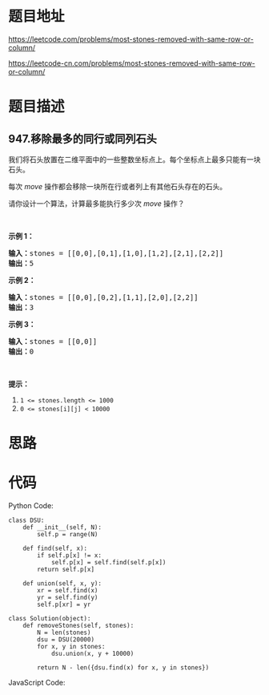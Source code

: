 # 题目地址
https://leetcode.com/problems/most-stones-removed-with-same-row-or-column/

https://leetcode-cn.com/problems/most-stones-removed-with-same-row-or-column/
# 题目描述
## 947.移除最多的同行或同列石头
<p>我们将石头放置在二维平面中的一些整数坐标点上。每个坐标点上最多只能有一块石头。</p>

<p>每次<em> move</em> 操作都会移除一块所在行或者列上有其他石头存在的石头。</p>

<p>请你设计一个算法，计算最多能执行多少次 <em>move</em> 操作？</p>

<p>&nbsp;</p>

<p><strong>示例 1：</strong></p>

<pre><strong>输入：</strong>stones = [[0,0],[0,1],[1,0],[1,2],[2,1],[2,2]]
<strong>输出：</strong>5
</pre>

<p><strong>示例 2：</strong></p>

<pre><strong>输入：</strong>stones = [[0,0],[0,2],[1,1],[2,0],[2,2]]
<strong>输出：</strong>3
</pre>

<p><strong>示例 3：</strong></p>

<pre><strong>输入：</strong>stones = [[0,0]]
<strong>输出：</strong>0
</pre>

<p>&nbsp;</p>

<p><strong>提示：</strong></p>

<ol>
	<li><code>1 &lt;= stones.length &lt;= 1000</code></li>
	<li><code>0 &lt;= stones[i][j] &lt; 10000</code></li>
</ol>

# 思路

# 代码
Python Code:

```
class DSU:
    def __init__(self, N):
        self.p = range(N)

    def find(self, x):
        if self.p[x] != x:
            self.p[x] = self.find(self.p[x])
        return self.p[x]

    def union(self, x, y):
        xr = self.find(x)
        yr = self.find(y)
        self.p[xr] = yr

class Solution(object):
    def removeStones(self, stones):
        N = len(stones)
        dsu = DSU(20000)
        for x, y in stones:
            dsu.union(x, y + 10000)

        return N - len({dsu.find(x) for x, y in stones})
```
JavaScript Code:

```

```
